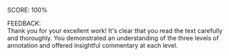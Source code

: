 SCORE: 100%

FEEDBACK:  
Thank you for your excellent work! It's clear that you read the text carefully and thoroughly. You demonstrated an understanding of the three levels of annotation and offered insightful commentary at each level.
